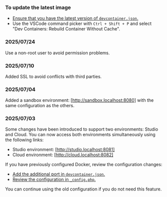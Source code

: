 
### To update the latest image

- [Ensure that you have the latest version of `devcontainer.json`.](README.md#2-configure-docker)
- Use the VSCode command picker with `Ctrl + Shift + P` and select "Dev Containers: Rebuild Container Without Cache".

### 2025/07/24
Use a non-root user to avoid permission problems.

### 2025/07/10
Added SSL to avoid conflicts with third parties.

### 2025/07/04
Added a sandbox environment: [http://sandbox.localhost:8080] with the same configuration as the others.

### 2025/07/03
Some changes have been introduced to support two environments: Studio and Cloud. You can now access both environments simultaneously using the following links:
- Studio environment: [http://studio.localhost:8081]
- Cloud environment: [http://cloud.localhost:8082]

If you have previously configured Docker, review the configuration changes:
- [Add the additional port in `devcontainer.json`.](README.md#2-configure-docker)
- [Review the configuration in `_config.php`.](README.md#6-prepare-the-commerce-to-develop)

You can continue using the old configuration if you do not need this feature.
